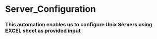 # Server_Configuration

### This automation enables us to configure Unix Servers using EXCEL sheet as provided input